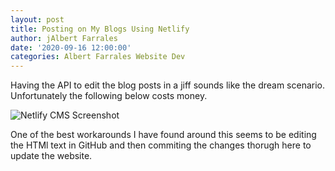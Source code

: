 ```yaml
---
layout: post
title: Posting on My Blogs Using Netlify
author: jAlbert Farrales
date: '2020-09-16 12:00:00'
categories: Albert Farrales Website Dev
---
```

Having the API to edit the blog posts in a jiff sounds like the dream scenario. Unfortunately the following below costs money.

![Netlify CMS Screenshot](/assets/img/uploads/screenshot-editor.jpg)

One of the best workarounds I have found around this seems to be editing the HTMl text in GitHub and then commiting the changes thorugh here to update the website.
